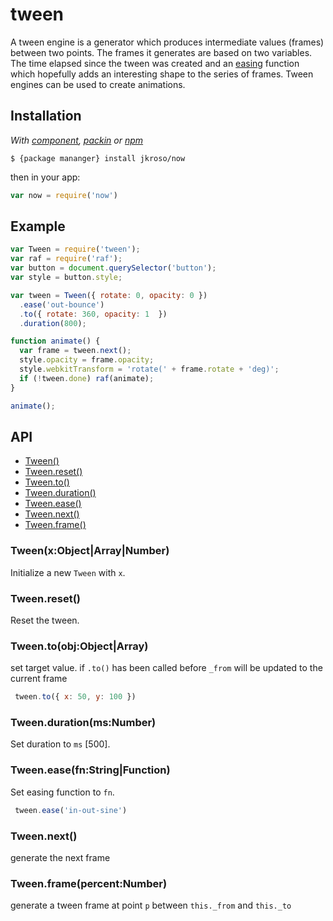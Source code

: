 
# tween

  A tween engine is a generator which produces intermediate values (frames) between two points. The frames it generates are based on two variables. The time elapsed since the tween was created and an [easing](//github.com/component/ease) function which hopefully adds an interesting shape to the series of frames. Tween engines can be used to create animations.

## Installation

_With [component](//github.com/component/component), [packin](//github.com/jkroso/packin) or [npm](//github.com/isaacs/npm)_  

    $ {package mananger} install jkroso/now

then in your app:

```js
var now = require('now')
```

## Example

```js
var Tween = require('tween');
var raf = require('raf');
var button = document.querySelector('button');
var style = button.style;

var tween = Tween({ rotate: 0, opacity: 0 })
  .ease('out-bounce')
  .to({ rotate: 360, opacity: 1  })
  .duration(800);

function animate() {
  var frame = tween.next();
  style.opacity = frame.opacity;
  style.webkitTransform = 'rotate(' + frame.rotate + 'deg)';
  if (!tween.done) raf(animate);
}

animate();
```

## API

  - [Tween()](#tween)
  - [Tween.reset()](#tweenreset)
  - [Tween.to()](#tweentoobjobjectarray)
  - [Tween.duration()](#tweendurationmsnumber)
  - [Tween.ease()](#tweeneasefnstringfunction)
  - [Tween.next()](#tweennext)
  - [Tween.frame()](#tweenframepercentnumber)

### Tween(x:Object|Array|Number)

  Initialize a new `Tween` with `x`.

### Tween.reset()

  Reset the tween.

### Tween.to(obj:Object|Array)

  set target value. if `.to()` has been called before
  `_from` will be updated to the current frame

```js
 tween.to({ x: 50, y: 100 })
```

### Tween.duration(ms:Number)

  Set duration to `ms` [500].

### Tween.ease(fn:String|Function)

  Set easing function to `fn`.

```js
 tween.ease('in-out-sine')
```

### Tween.next()

  generate the next frame

### Tween.frame(percent:Number)

  generate a tween frame at point `p` between
  `this._from` and `this._to`
